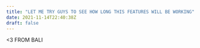 ```yaml
---
title: "LET ME TRY GUYS TO SEE HOW LONG THIS FEATURES WILL BE WORKING"
date: 2021-11-14T22:40:38Z
draft: false
---
```


<3 FROM BALI
